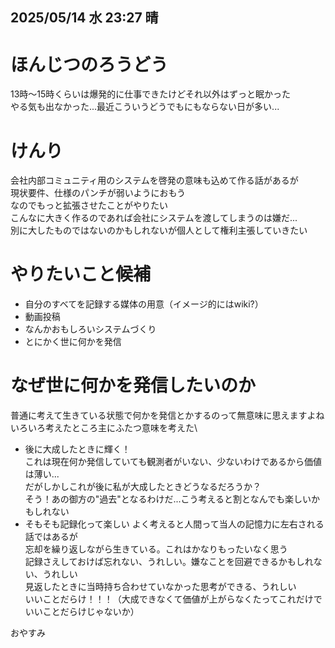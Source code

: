 ## 2025/05/14 水 23:27 晴
# ほんじつのろうどう
13時～15時くらいは爆発的に仕事できたけどそれ以外はずっと眠かった\
やる気も出なかった...最近こういうどうでもにもならない日が多い...

# けんり
会社内部コミュニティ用のシステムを啓発の意味も込めて作る話があるが\
現状要件、仕様のパンチが弱いようにおもう\
なのでもっと拡張させたことがやりたい\
こんなに大きく作るのであれば会社にシステムを渡してしまうのは嫌だ...\
別に大したものではないのかもしれないが個人として権利主張していきたい

# やりたいこと候補
- 自分のすべてを記録する媒体の用意（イメージ的にはwiki?）
- 動画投稿
- なんかおもしろいシステムづくり
- とにかく世に何かを発信

# なぜ世に何かを発信したいのか
普通に考えて生きている状態で何かを発信とかするのって無意味に思えますよね\
いろいろ考えたところ主にふたつ意味を考えた\
- 後に大成したときに輝く！\
これは現在何か発信していても観測者がいない、少ないわけであるから価値は薄い...\
だがしかしこれが後に私が大成したときどうなるだろうか？\
そう！あの御方の"過去"となるわけだ...こう考えると割となんでも楽しいかもしれない
- そもそも記録化って楽しい
よく考えると人間って当人の記憶力に左右される話ではあるが\
忘却を繰り返しながら生きている。これはかなりもったいなく思う\
記録さえしておけば忘れない、うれしい。嫌なことを回避できるかもしれない、うれしい\
見返したときに当時持ち合わせていなかった思考ができる、うれしい\
いいことだらけ！！！（大成できなくて価値が上がらなくたってこれだけでいいことだらけじゃないか）


おやすみ
